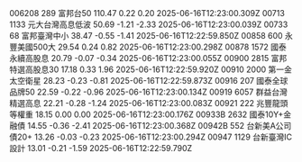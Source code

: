 006208	289	富邦台50	110.47	0.22	0.20	2025-06-16T12:23:00.309Z
00713	1133	元大台灣高息低波	50.69	-1.21	-2.33	2025-06-16T12:23:00.039Z
00733	68	富邦臺灣中小	38.47	-0.55	-1.41	2025-06-16T12:22:59.850Z
00858	600	永豐美國500大	29.54	0.24	0.82	2025-06-16T12:23:00.298Z
00878	1572	國泰永續高股息	20.79	-0.07	-0.34	2025-06-16T12:23:00.055Z
00900	2815	富邦特選高股息30	17.18	0.33	1.96	2025-06-16T12:22:59.920Z
00910	2000	第一金太空衛星	28.23	-0.23	-0.81	2025-06-16T12:22:59.873Z
00916	207	國泰全球品牌50	22.59	-0.22	-0.96	2025-06-16T12:23:00.134Z
00919	6057	群益台灣精選高息	22.21	-0.28	-1.24	2025-06-16T12:23:00.083Z
00921	222	兆豐龍頭等權重	18.15	0.00	0.00	2025-06-16T12:23:00.176Z
00933B	2632	國泰10Y+金融債	14.55	-0.36	-2.41	2025-06-16T12:23:00.368Z
00942B	552	台新美A公司債20+	13.26	-0.03	-0.23	2025-06-16T12:23:00.294Z
00947	1129	台新臺灣IC設計	13.01	-0.21	-1.59	2025-06-16T12:22:59.790Z